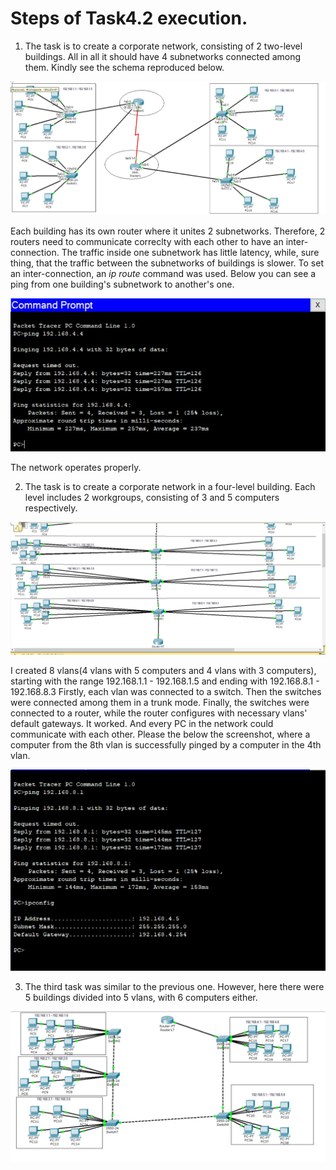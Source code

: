 # Steps of Task4.2 execution.

1. The task is to create a corporate network, consisting of 2 two-level buildings.
All in all it should have 4 subnetworks connected among them.
Kindly see the schema reproduced below.

![Screenshot_1](Screenshots/1.jpg)

Each building has its own router where it unites 2 subnetworks.
Therefore, 2 routers need to communicate correclty with each other to have an inter-connection.
The traffic inside one subnetwork has little latency, while, sure thing, that the traffic between the subnetworks of buildings is slower.
To set an inter-connection, an *ip route* command was used.
Below you can see a ping from one building's subnetwork to another's one.

![Screenshot_2](Screenshots/2.jpg)

The network operates properly.

2. The task is to create a corporate network in a four-level building.
Each level includes 2 workgroups, consisting of 3 and 5 computers respectively.

![Screenshot_3](Screenshots/3.jpg)

I created 8 vlans(4 vlans with 5 computers and 4 vlans with 3 computers), starting with the range 192.168.1.1 - 192.168.1.5 and ending with 192.168.8.1 - 192.168.8.3
Firstly, each vlan was connected to a switch. Then the switches were connected among them in a trunk mode.
Finally, the switches were connected to a router, while the router configures with necessary vlans' default gateways.
It worked. And every PC in the network could communicate with each other.
Please the below the screenshot, where a computer from the 8th vlan is successfully pinged by a computer in the 4th vlan.

![Screenshot_4](Screenshots/4.jpg)

3. The third task was similar to the previous one.
However, here there were 5 buildings divided into 5 vlans, with 6 computers either.

![Screenshot_5](Screenshots/5.jpg)